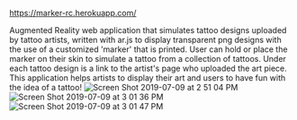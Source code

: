 https://marker-rc.herokuapp.com/

Augmented Reality web application that simulates tattoo designs uploaded by tattoo artists, written with ar.js to display transparent png designs with the use of a customized 'marker' that is printed. User can hold or place the marker on their skin to simulate a tattoo from a collection of tattoos. Under each tattoo design is a link to the artist's page who uploaded the art piece. This application helps artists to display their art and users to have fun with the idea of a tattoo!
![Screen Shot 2019-07-09 at 2 51 04 PM](https://user-images.githubusercontent.com/45410954/60915669-64002c00-a25a-11e9-82d6-db4888b560ea.png)
![Screen Shot 2019-07-09 at 3 01 36 PM](https://user-images.githubusercontent.com/45410954/60915700-7d08dd00-a25a-11e9-9f5a-432eacbc02b3.png)
![Screen Shot 2019-07-09 at 3 01 47 PM](https://user-images.githubusercontent.com/45410954/60915711-84c88180-a25a-11e9-8d3b-646efc21aafc.png)
